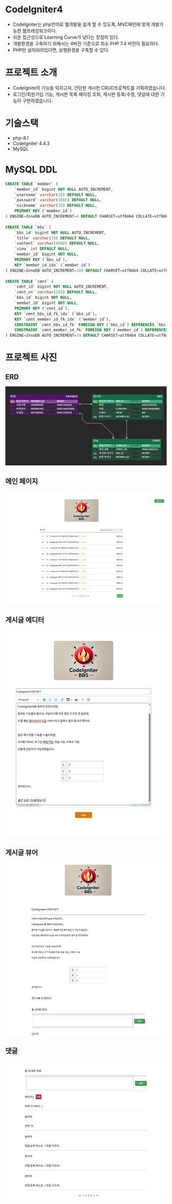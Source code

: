 # CodeIgniter4

- CodeIgniter는 php언어로 웹개발을 쉽게 할 수 있도록, MVC패턴에 맞게 개발가능한 웹프레임워크이다.
- 쉬운 접근성으로 Learning Curve가 낮다는 장점이 있다.
- 개발환경을 구축하기 위해서는 4버전 기준으로 최소 PHP 7.4 버전이 필요하다.
- PHP만 설치되어있다면, 실행환경을 구축할 수 있다.

# 프로젝트 소개

- CodeIgnite의 기능을 익히고자, 간단한 게시판 CRUD프로젝트를 기획하였습니다.
- 로그인/회원가입 기능, 게시판 목록 페이징 조회, 게시판 등록/수정, 댓글에 대한 기능이 구현하였습니다.

# 기술스택
- php-8.1
- CodeIgniter 4.4.3
- MySQL

# MySQL DDL
```sql
CREATE TABLE `member` (
    `member_id` bigint NOT NULL AUTO_INCREMENT,
    `username` varchar(20) DEFAULT NULL,
    `password` varchar(1000) DEFAULT NULL,
    `nickname` varchar(10) DEFAULT NULL,
    PRIMARY KEY (`member_id`)
) ENGINE=InnoDB AUTO_INCREMENT=4 DEFAULT CHARSET=utf8mb4 COLLATE=utf8mb4_0900_ai_ci;

CREATE TABLE `bbs` (
    `bbs_id` bigint NOT NULL AUTO_INCREMENT,
    `title` varchar(30) DEFAULT NULL,
    `content` varchar(4000) DEFAULT NULL,
    `view` int DEFAULT NULL,
    `member_id` bigint NOT NULL,
    PRIMARY KEY (`bbs_id`),
    KEY `member_id_idx` (`member_id`)
) ENGINE=InnoDB AUTO_INCREMENT=280 DEFAULT CHARSET=utf8mb4 COLLATE=utf8mb4_0900_ai_ci;

CREATE TABLE `cmnt` (
    `cmnt_id` bigint NOT NULL AUTO_INCREMENT,
    `cmnt_cn` varchar(255) DEFAULT NULL,
    `bbs_id` bigint NOT NULL,
    `member_id` bigint NOT NULL,
    PRIMARY KEY (`cmnt_id`),
    KEY `cmnt_bbs_id_fk_idx` (`bbs_id`),
    KEY `cmnt_member_id_fk_idx` (`member_id`),
    CONSTRAINT `cmnt_bbs_id_fk` FOREIGN KEY (`bbs_id`) REFERENCES `bbs` (`bbs_id`),
    CONSTRAINT `cmnt_member_id_fk` FOREIGN KEY (`member_id`) REFERENCES `member` (`member_id`)
) ENGINE=InnoDB AUTO_INCREMENT=19 DEFAULT CHARSET=utf8mb4 COLLATE=utf8mb4_0900_ai_ci;

```

# 프로젝트 사진

## ERD
![ERD](doc/bbs-erd.png)

## 메인 페이지
![MAIN](doc/bbs-image-main.png)

## 게시글 에디터
![BBS-FORM](doc/bbs-edit.png)

## 게시글 뷰어
![BBS-VIEW](doc/bbs-view.png)

## 댓글
![CMNT](doc/cmnt.png)